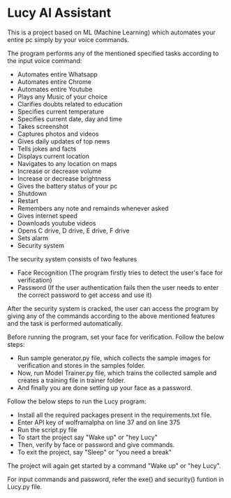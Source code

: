 # Lucy AI Assistant

This is a project based on ML (Machine Learning) which automates your entire pc simply by your voice commands.

The program performs any of the mentioned specified tasks according to the input voice command:

- Automates entire Whatsapp
- Automates entire Chrome
- Automates entire Youtube
- Plays any Music of your choice
- Clarifies doubts related to education
- Specifies current temperature
- Specifies current date, day and time
- Takes screenshot
- Captures photos and videos
- Gives daily updates of top news
- Tells jokes and facts
- Displays current location
- Navigates to any location on maps
- Increase or decrease volume
- Increase or decrease brightness
- Gives the battery status of your pc
- Shutdown 
- Restart
- Remembers any note and remainds whenever asked
- Gives internet speed
- Downloads youtube videos
- Opens C drive, D drive, E drive, F drive
- Sets alarm
- Security system

The security system consists of two features

- Face Recognition (The program firstly tries to detect the user's face for verification)
- Password (If the user authentication fails then the user needs to enter the correct password to get access and use it)

After the security system is cracked, the user can access the program by giving any of the commands according to the above mentioned features and the task is performed automatically.

Before running the program, set your face for verification. Follow the below steps:

- Run sample generator.py file, which collects the sample images for verification and stores in the samples folder.
- Now, run Model Trainer.py file, which trains the collected sample and creates a training file in trainer folder.
- And finally you are done setting up your face as a password. 

Follow the below steps to run the Lucy program:   

- Install all the required packages present in the requirements.txt file.
- Enter API key of wolframalpha on line 37 and on line 375  
- Run the script.py file
- To start the project say "Wake up" or "hey Lucy"
- Then, verify by face or password and give commands.
- To exit the project, say "Sleep" or "you need a break"

The project will again get started by a command "Wake up" or "hey Lucy".

For input commands and password, refer the exe() and security() funtion in Lucy.py file. 
